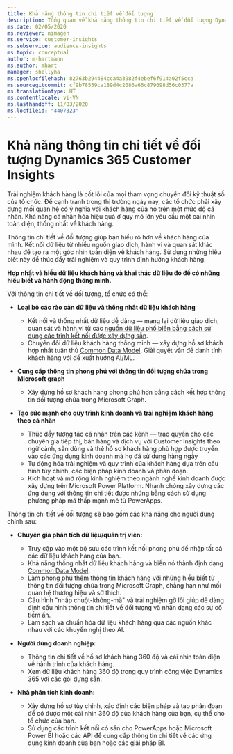 ```yaml
---
title: Khả năng thông tin chi tiết về đối tượng
description: Tổng quan về khả năng thông tin chi tiết về đối tượng Dynamics 365 Customer Insights.
ms.date: 02/05/2020
ms.reviewer: nimagen
ms.service: customer-insights
ms.subservice: audience-insights
ms.topic: conceptual
author: m-hartmann
ms.author: mhart
manager: shellyha
ms.openlocfilehash: 82763b294484cca4a3982f4ebef6f914a02f5cca
ms.sourcegitcommit: cf9b78559ca189d4c2086a66c879098d56c0377a
ms.translationtype: HT
ms.contentlocale: vi-VN
ms.lasthandoff: 11/03/2020
ms.locfileid: "4407323"
---
```

# <a name="dynamics-365-customer-insights-audience-insights-capability"></a>Khả năng thông tin chi tiết về đối tượng Dynamics 365 Customer Insights

Trải nghiệm khách hàng là cốt lõi của mọi tham vọng chuyển đổi kỹ thuật số của tổ chức. Để cạnh tranh trong thị trường ngày nay, các tổ chức phải xây dựng mối quan hệ có ý nghĩa với khách hàng của họ trên một mức độ cá nhân. Khả năng cá nhân hóa hiệu quả ở quy mô lớn yêu cầu một cái nhìn toàn diện, thống nhất về khách hàng.

Thông tin chi tiết về đối tượng giúp bạn hiểu rõ hơn về khách hàng của mình. Kết nối dữ liệu từ nhiều nguồn giao dịch, hành vi và quan sát khác nhau để tạo ra một góc nhìn toàn diện về khách hàng. Sử dụng những hiểu biết này để thúc đẩy trải nghiệm và quy trình định hướng khách hàng.

**Hợp nhất và hiểu dữ liệu khách hàng và khai thác dữ liệu đó để có những hiểu biết và hành động thông minh.**

Với thông tin chi tiết về đối tượng, tổ chức có thể:  

- **Loại bỏ các rào cản dữ liệu và thống nhất dữ liệu khách hàng**

  - Kết nối và thống nhất dữ liệu dễ dàng — mang lại dữ liệu giao dịch, quan sát và hành vi từ các [nguồn dữ liệu phổ biến bằng cách sử dụng các trình kết nối được xây dựng sẵn](data-sources.md).
  - Chuyển đổi dữ liệu khách hàng thông minh — xây dựng hồ sơ khách hợp nhất tuân thủ [Common Data Model](https://docs.microsoft.com/common-data-model/). Giải quyết vấn đề danh tính khách hàng với đề xuất hướng AI/ML.

- **Cung cấp thông tin phong phú với thông tin đối tượng chứa trong Microsoft graph**

  - Xây dựng hồ sơ khách hàng phong phú hơn bằng cách kết hợp thông tin đối tượng chứa trong Microsoft Graph.  

- **Tạo sức mạnh cho quy trình kinh doanh và trải nghiệm khách hàng theo cá nhân**

  - Thúc đẩy tương tác cá nhân trên các kênh — trao quyền cho các chuyên gia tiếp thị, bán hàng và dịch vụ với Customer Insights theo ngữ cảnh, sẵn dùng và thẻ hồ sơ khách hàng phù hợp được truyền vào các ứng dụng kinh doanh mà họ đã sử dụng hàng ngày
  - Tự động hóa trải nghiệm và quy trình của khách hàng dựa trên cấu hình tùy chỉnh, các biện pháp kinh doanh và phân đoạn.
  - Kích hoạt và mở rộng kinh nghiệm theo ngành nghề kinh doanh được xây dựng trên Microsoft Power Platform. Nhanh chóng xây dựng các ứng dụng với thông tin chi tiết được nhúng bằng cách sử dụng phương pháp mã thấp mạnh mẽ từ PowerApps.  

Thông tin chi tiết về đối tượng sẽ bao gồm các khả năng cho người dùng chính sau:

- **Chuyên gia phân tích dữ liệu/quản trị viên:**

  - Truy cập vào một bộ sưu các trình kết nối phong phú để nhập tất cả các dữ liệu khách hàng của bạn.
  - Khả năng thống nhất dữ liệu khách hàng và biến nó thành định dạng [Common Data Model](https://docs.microsoft.com/common-data-model/).
  - Làm phong phú thêm thông tin khách hàng với những hiểu biết từ thông tin đối tượng chứa trong Microsoft Graph, chẳng hạn như mối quan hệ thương hiệu và sở thích.
  - Cấu hình "nhấp chuột-không-mã" và trải nghiệm gỡ lỗi giúp dễ dàng định cấu hình thông tin chi tiết về đối tượng và nhận dạng các sự cố tiềm ẩn.
  - Làm sạch và chuẩn hóa dữ liệu khách hàng qua các nguồn khác nhau với các khuyến nghị theo AI.  

- **Người dùng doanh nghiệp:**

  - Thông tin chi tiết về hồ sơ khách hàng 360 độ và cái nhìn toàn diện về hành trình của khách hàng.
  - Xem dữ liệu khách hàng 360 độ trong quy trình công việc Dynamics 365 với các gói dựng sẵn.

- **Nhà phân tích kinh doanh:**

  - Xây dựng hồ sơ tùy chỉnh, xác định các biện pháp và tạo phân đoạn để có được một cái nhìn 360 độ của khách hàng của bạn, cụ thể cho tổ chức của bạn.  
  - Sử dụng các trình kết nối có sẵn cho PowerApps hoặc Microsoft Power BI hoặc các API để cung cấp thông tin chi tiết về các ứng dụng kinh doanh của bạn hoặc các giải pháp BI.  
